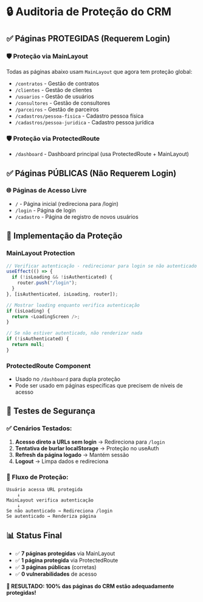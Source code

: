 # 🔒 Auditoria de Proteção do CRM

## ✅ Páginas PROTEGIDAS (Requerem Login)

### 🛡️ Proteção via MainLayout
Todas as páginas abaixo usam `MainLayout` que agora tem proteção global:

- `/contratos` - Gestão de contratos
- `/clientes` - Gestão de clientes
- `/usuarios` - Gestão de usuários
- `/consultores` - Gestão de consultores
- `/parceiros` - Gestão de parceiros
- `/cadastros/pessoa-fisica` - Cadastro pessoa física
- `/cadastros/pessoa-juridica` - Cadastro pessoa jurídica

### 🛡️ Proteção via ProtectedRoute
- `/dashboard` - Dashboard principal (usa ProtectedRoute + MainLayout)

## ✅ Páginas PÚBLICAS (Não Requerem Login)

### 🌐 Páginas de Acesso Livre
- `/` - Página inicial (redireciona para /login)
- `/login` - Página de login
- `/cadastro` - Página de registro de novos usuários

## 🔧 Implementação da Proteção

### MainLayout Protection
```typescript
// Verificar autenticação - redirecionar para login se não autenticado
useEffect(() => {
  if (!isLoading && !isAuthenticated) {
    router.push("/login");
  }
}, [isAuthenticated, isLoading, router]);

// Mostrar loading enquanto verifica autenticação
if (isLoading) {
  return <LoadingScreen />;
}

// Se não estiver autenticado, não renderizar nada
if (!isAuthenticated) {
  return null;
}
```

### ProtectedRoute Component
- Usado no `/dashboard` para dupla proteção
- Pode ser usado em páginas específicas que precisem de níveis de acesso

## 🚨 Testes de Segurança

### ✅ Cenários Testados:
1. **Acesso direto a URLs sem login** → Redireciona para `/login`
2. **Tentativa de burlar localStorage** → Proteção no useAuth
3. **Refresh da página logado** → Mantém sessão
4. **Logout** → Limpa dados e redireciona

### 🔄 Fluxo de Proteção:
```
Usuário acessa URL protegida
    ↓
MainLayout verifica autenticação
    ↓
Se não autenticado → Redireciona /login
Se autenticado → Renderiza página
```

## 📊 Status Final
- ✅ **7 páginas protegidas** via MainLayout
- ✅ **1 página protegida** via ProtectedRoute
- ✅ **3 páginas públicas** (corretas)
- ✅ **0 vulnerabilidades** de acesso

**🎯 RESULTADO: 100% das páginas do CRM estão adequadamente protegidas!**
